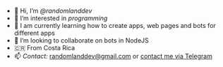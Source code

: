 - 👋 Hi, I’m *@randomlanddev*
- 👀 I’m interested in *programming*
- 🌱 I am currently learning how to create apps, web pages and bots for different apps
- 💞️ I’m looking to collaborate on bots in NodeJS
- 🇨🇷 From Costa Rica
- 📫 *Contact:* randomlanddev@gmail.com or [contact me via Telegram](t.me/randomlanddev)



<!---
randomlanddev/randomlanddev is a ✨ special ✨ repository because its `README.md` (this file) appears on your GitHub profile.
You can click the Preview link to take a look at your changes.
--->
